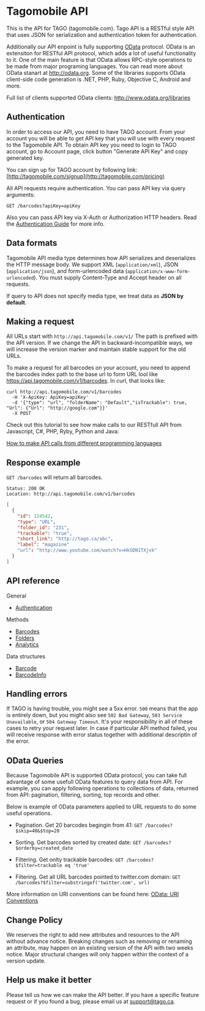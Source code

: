 Tagomobile API
====================

This is the API for TAGO (tagomobile.com). 
Tago API is a RESTful style API that uses JSON for serialization and authentication token for authentication.

Additionally our API enpoint is fully supporting [OData](http://odata.org) protocol. OData is an extensiton for RESTful API protocol, which adds a lot of useful functionality to it. One of the main feature is that OData allows RPC-style operations to be made from major programing languages. You can read more about OData stanart at http://odata.org. Some of the libraries supports OData client-side code generation is .NET, PHP, Ruby, Objective C, Android and more.

Full list of clients supported OData clients:
http://www.odata.org/libraries


Authentication
----------------

In order to access our API, you need to have TAGO account. From your account you will be able to get API key that you will use with every request to the Tagomobile API. To obtain API key you need to login to TAGO account, go to Account page, click button "Generate API Key" and copy generated key.

You can sign up for TAGO account by following link: [http://tagomobile.com/signup](http://tagomobile.com/pricing)

All API requests require authentication. You can pass API key via query arguments: 

`GET /barcodes?apiKey=apiKey`

Also you can pass API key via X-Auth or Authorization HTTP headers. 
Read the [Authentication Guide](https://github.com/tagomobile/api/blob/master/documents/authentication.md) for more info.


Data formats
----------------

Tagomobile API media type determines how API serializes and deserializes the HTTP message body. We support XML (`application/xml`), JSON (`application/json`), and form-urlencoded data (`application/x-www-form-urlencoded`). You must supply Content-Type and Accept header on all requests.

If query to API does not specify media type, we treat data as **JSON by default**.


Making a request
----------------

All URLs start with `http://api.tagomobile.com/v1/` The path is prefixed with the API version. If we change the API in backward-incompatible ways, we will increase the version marker and maintain stable support for the old URLs.

To make a request for all barcodes on your account, you need to append the barcodes index path to the base url to form URL lool like https://api.tagomobile.com/v1/barcodes. In curl, that looks like:

```shell
curl http://api.tagomobile.com/v1/barcodes
  -H 'X-ApiKey: ApiKey=apiKey'
  -d '{"type": "url", "folderName": "Default","isTrackable": true, "Url": {"Url": "http://google.com"}}'
  -X POST
```

Check out this tutorial to see how make calls to our RESTfull API from Javascript, C#, PHP, Ryby, Python and Java:

[How to make API calls from different programming languages]()

Response example
-------------------

`GET /barcodes` will return all barcodes.

```shell
Status: 200 OK
Location: http://api.tagomobile.com/v1/barcodes
```

```json
[
  {
    "id": 124542,
    "type": "URL",
    "folder_id": "231",
    "trackable": "true",
    "short_link": "http://tago.ca/abc",
    "label": "magazine"
    "url": "http://www.youtube.com/watch?v=HkSDN1TXjvk"
  }
]
```

API reference
-----------------
General
* [Authentication](documents/authentication.md)

Methods
* [Barcodes](api/blob/master/documents/barcodes.md)
* [Folders](documents/folders.md)
* [Analytics](documents/analytics.md)

Data structures
* [Barcode](documents/barcode.md)
* [BarcodeInfo](documents/barcodeInfo.md)


Handling errors
---------------

If TAGO is having trouble, you might see a 5xx error. `500` means that the app is entirely down, but you might also see `502 Bad Gateway`, `503 Service Unavailable`, or `504 Gateway Timeout`. It's your responsibility in all of these cases to retry your request later. 
In case if particular API method failed, you will receive response with error status together with additional descriptin of the error.


OData Queries
---------------

Because Tagomobile API is supported OData protocol, you can take full advantage of some usefull OData features to query data from API. For example, you can apply following operations to collections of data, returned from API: pagination, filtering, sorting, top records and other.

Below is example of OData parameters applied to URL requests to do some useful operations.

* Pagination. Get 20 barcodes begingin from 41:
```GET /barcodes?$skip=40&$top=20```

* Sorting. Get barcodes sorted by created date:
```GET /barcodes?$orderby=created_date```

* Filtering. Get onlty trackable barcodes:
```GET /barcodes?$filter=trackable eq 'true'```

* Filtering. Get all URL barcodes pointed to twitter.com domain:
```GET /barcodes?$filter=substringof('twitter.com', url)```


More information on URI conventions can be found here: [OData: URI Conventions](http://www.odata.org/documentation/uri-conventions)

Change Policy
----------------

We reserves the right to add new attributes and resources to the API without advance notice. Breaking changes such as removing or renaming an attribute, may happen on an existing version of the API with two weeks notice. Major structural changes will only happen within the context of a version update.


Help us make it better
----------------------

Please tell us how we can make the API better. If you have a specific feature request or if you found a bug, please email us at [support@tago.ca](mailto:support@tago.ca).
